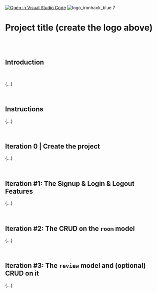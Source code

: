 [![Open in Visual Studio Code](https://classroom.github.com/assets/open-in-vscode-f059dc9a6f8d3a56e377f745f24479a46679e63a5d9fe6f495e02850cd0d8118.svg)](https://classroom.github.com/online_ide?assignment_repo_id=6384571&assignment_repo_type=AssignmentRepo)
![logo_ironhack_blue 7](https://user-images.githubusercontent.com/23629340/40541063-a07a0a8a-601a-11e8-91b5-2f13e4e6b441.png)

# Project title (create the logo above)

<br><br>

## Introduction

<br>

{...}

<br>

## Instructions

{...}

<br>

## Iteration 0 | Create the project

{...}

<br>

## Iteration #1: The Signup & Login & Logout Features

{...}

<br>

## Iteration #2: The CRUD on the `room` model

{...}

<br>

## Iteration #3: The `review` model and (optional) CRUD on it

{...}

<br><br>

